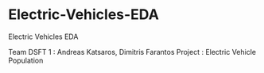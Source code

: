 # Electric-Vehicles-EDA
Electric Vehicles EDA

Team DSFT 1 : Andreas Katsaros, Dimitris Farantos
Project : Electric Vehicle Population